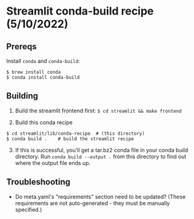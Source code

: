 # Streamlit conda-build recipe (5/10/2022)

## Prereqs

Install `conda` and `conda-build`:

```
$ brew install conda
$ conda install conda-build
```

## Building

1. Build the streamlit frontend first: `$ cd streamlit && make frontend`

2. Build this conda recipe

```
$ cd streamlit/lib/conda-recipe  # (this directory)
$ conda build .    # build the streamlit recipe
```

3. If this is successful, you'll get a tar.bz2 conda file in your conda build directory. Run `conda build --output .` from this directory to find out where the output file ends up.

## Troubleshooting

- Do meta.yaml's "requirements" section need to be updated? (These requirements are not auto-generated - they must be manually specified.)

